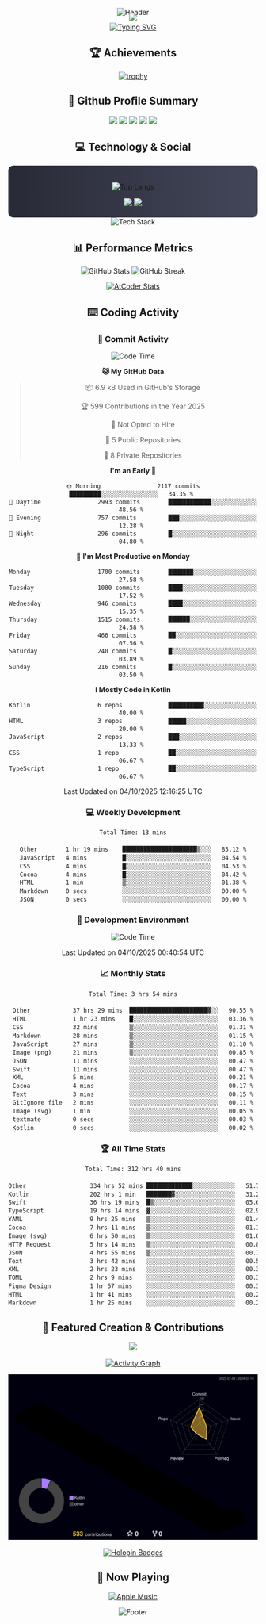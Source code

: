 <div align="center">
  
![Header](https://capsule-render.vercel.app/api?type=waving&color=gradient&customColorList=12&height=300&section=header&text=Welcome%20to%20Batapii's%20Universe&fontSize=50&animation=fadeIn&fontAlignY=40&desc=Android%20Developer%20|%20Kotlin%20LOVE%20)

<div style="margin-top: -20px;">
  <img src="https://readme-typing-svg.herokuapp.com/?lines=Crafting+Android+Experiences;Building+Tomorrow's+Apps+Today;Always+Learning,+Always+Growing&font=Fira%20Code&center=true&width=440&height=45&color=f75c7e&vCenter=true&size=22&pause=1000">
</div>

<a href="https://git.io/typing-svg">
  <img src="https://readme-typing-svg.demolab.com?font=Fira+Code&weight=600&size=28&duration=4000&pause=1000&center=true&vCenter=true&width=800&lines=Hey+there!+I'm+Batapii+%F0%9F%91%8B;Android+Developer+from+Japan+%F0%9F%87%AF%F0%9F%87%B5" alt="Typing SVG" />
</a>

## 🏆 Achievements

[![trophy](https://github-profile-trophy.vercel.app/?username=batapii&theme=onestar&no-frame=true&no-bg=true&column=8&rank=SECRET,SSS,SS,S,AAA,AA,A,B,C,?&margin-w=10&margin-h=10)](https://github.com/ryo-ma/github-profile-trophy)

## 🎯 Github Profile Summary

<div align="center">
  <img src="http://github-profile-summary-cards.vercel.app/api/cards/profile-details?username=batapii&theme=radical" />
  <img src="http://github-profile-summary-cards.vercel.app/api/cards/repos-per-language?username=batapii&theme=radical" />
  <img src="http://github-profile-summary-cards.vercel.app/api/cards/most-commit-language?username=batapii&theme=radical" />
  <img src="http://github-profile-summary-cards.vercel.app/api/cards/stats?username=batapii&theme=radical" />
  <img src="http://github-profile-summary-cards.vercel.app/api/cards/productive-time?username=batapii&theme=radical" />
</div>

## 💻 Technology & Social

<div align="center" style="background: linear-gradient(to right, #282A36, #44475A); padding: 20px; border-radius: 10px;">

[![Top Langs](https://github-readme-stats.vercel.app/api/top-langs/?username=batapii
)](https://github.com/anuraghazra/github-readme-stats)

<div style="margin-top: 15px">
<a href="https://github.com/batapii"><img src="https://img.shields.io/github/followers/batapii?style=for-the-badge&logo=github&label=Follow&color=ff6e96&labelColor=282A36"/></a>
<a href="https://twitter.com/batapii3939"><img src="https://img.shields.io/twitter/follow/batapii?style=for-the-badge&logo=twitter&color=1DA1F2&labelColor=282A36&label= Twitter"/></a>
</div>

</div>

<div align="center">
<img src="https://github-readme-tech-stack.vercel.app/api/cards?title=Tech+Stack&align=center&titleAlign=center&fontSize=20&lineHeight=10&lineCount=4&theme=github_dark&width=800&bg=%230D1117&badge=%23161B22&border=%2321262D&titleColor=%2358A6FF&line1=kotlin%2Ckotlin%2C0095D5%3Bandroid%2Candroid%2C00ff00%3Bjetpackcompose%2Cjetpack%2C4285F4%3B&line2=swift%2Cswift%2CFA7343%3Bfirebase%2Cfirebase%2CFFCA28%3Bgithub%2Cgithub%2C181717%3B&line3=typescript%2Ctypescript%2C3178C6%3Bgraphql%2Cgraphql%2CE10098%3Bsupabase%2Csupabase%2C3FCF8E%3B&line4=gradle%2Cgradle%2C02303A%3Bgitkraken%2Cgitkraken%2C179287%3Bpostman%2Cpostman%2CFF6C37%3B" alt="Tech Stack" />
</div>



## 📊 Performance Metrics

<div align="center">

![GitHub Stats](https://github-readme-stats.vercel.app/api?username=batapii&show_icons=true&theme=radical&hide_border=true&bg_color=0D1117)
![GitHub Streak](https://github-readme-streak-stats.herokuapp.com/?user=batapii&theme=radical&hide_border=true&background=0D1117)

[![AtCoder Stats](https://atcoder-readme-stats.vercel.app/stats/batapii3939?theme=dark&show_history=5&width=495)](https://github.com/iwbc-mzk/atcoder-readme-stats)

</div>

## ⌨️ Coding Activity

### 🌟 Commit Activity
<!--START_SECTION:commit-stats-->
![Code Time](http://img.shields.io/badge/Code%20Time-647%20hrs%2032%20mins-blue)

**🐱 My GitHub Data** 

> 📦 6.9 kB Used in GitHub's Storage 
 > 
> 🏆 599 Contributions in the Year 2025
 > 
> 🚫 Not Opted to Hire
 > 
> 📜 5 Public Repositories 
 > 
> 🔑 8 Private Repositories 
 > 
**I'm an Early 🐤** 

```text
🌞 Morning                2117 commits        █████████░░░░░░░░░░░░░░░░   34.35 % 
🌆 Daytime                2993 commits        ████████████░░░░░░░░░░░░░   48.56 % 
🌃 Evening                757 commits         ███░░░░░░░░░░░░░░░░░░░░░░   12.28 % 
🌙 Night                  296 commits         █░░░░░░░░░░░░░░░░░░░░░░░░   04.80 % 
```
📅 **I'm Most Productive on Monday** 

```text
Monday                   1700 commits        ███████░░░░░░░░░░░░░░░░░░   27.58 % 
Tuesday                  1080 commits        ████░░░░░░░░░░░░░░░░░░░░░   17.52 % 
Wednesday                946 commits         ████░░░░░░░░░░░░░░░░░░░░░   15.35 % 
Thursday                 1515 commits        ██████░░░░░░░░░░░░░░░░░░░   24.58 % 
Friday                   466 commits         ██░░░░░░░░░░░░░░░░░░░░░░░   07.56 % 
Saturday                 240 commits         █░░░░░░░░░░░░░░░░░░░░░░░░   03.89 % 
Sunday                   216 commits         █░░░░░░░░░░░░░░░░░░░░░░░░   03.50 % 
```


**I Mostly Code in Kotlin** 

```text
Kotlin                   6 repos             ██████████░░░░░░░░░░░░░░░   40.00 % 
HTML                     3 repos             █████░░░░░░░░░░░░░░░░░░░░   20.00 % 
JavaScript               2 repos             ███░░░░░░░░░░░░░░░░░░░░░░   13.33 % 
CSS                      1 repo              ██░░░░░░░░░░░░░░░░░░░░░░░   06.67 % 
TypeScript               1 repo              ██░░░░░░░░░░░░░░░░░░░░░░░   06.67 % 
```




 Last Updated on 04/10/2025 12:16:25 UTC
<!--END_SECTION:commit-stats-->

### 💻 Weekly Development
<!--START_SECTION:wakatime-->

```txt
Total Time: 13 mins

Other        1 hr 19 mins    █████████████████████▒░░░   85.12 %
JavaScript   4 mins          █░░░░░░░░░░░░░░░░░░░░░░░░   04.54 %
CSS          4 mins          █░░░░░░░░░░░░░░░░░░░░░░░░   04.53 %
Cocoa        4 mins          █░░░░░░░░░░░░░░░░░░░░░░░░   04.42 %
HTML         1 min           ▒░░░░░░░░░░░░░░░░░░░░░░░░   01.38 %
Markdown     0 secs          ░░░░░░░░░░░░░░░░░░░░░░░░░   00.00 %
JSON         0 secs          ░░░░░░░░░░░░░░░░░░░░░░░░░   00.00 %
```

<!--END_SECTION:wakatime-->

### 🔨 Development Environment
<!--START_SECTION:dev-stats-->
![Code Time](http://img.shields.io/badge/Code%20Time-647%20hrs%2032%20mins-blue)


 Last Updated on 04/10/2025 00:40:54 UTC
<!--END_SECTION:dev-stats-->

### 📈 Monthly Stats
<!--START_SECTION:wakamonth-->

```txt
Total Time: 3 hrs 54 mins

Other            37 hrs 29 mins  ██████████████████████▓░░   90.55 %
HTML             1 hr 23 mins    █░░░░░░░░░░░░░░░░░░░░░░░░   03.36 %
CSS              32 mins         ▒░░░░░░░░░░░░░░░░░░░░░░░░   01.31 %
Markdown         28 mins         ▒░░░░░░░░░░░░░░░░░░░░░░░░   01.15 %
JavaScript       27 mins         ▒░░░░░░░░░░░░░░░░░░░░░░░░   01.10 %
Image (png)      21 mins         ▒░░░░░░░░░░░░░░░░░░░░░░░░   00.85 %
JSON             11 mins         ░░░░░░░░░░░░░░░░░░░░░░░░░   00.47 %
Swift            11 mins         ░░░░░░░░░░░░░░░░░░░░░░░░░   00.47 %
XML              5 mins          ░░░░░░░░░░░░░░░░░░░░░░░░░   00.21 %
Cocoa            4 mins          ░░░░░░░░░░░░░░░░░░░░░░░░░   00.17 %
Text             3 mins          ░░░░░░░░░░░░░░░░░░░░░░░░░   00.15 %
GitIgnore file   2 mins          ░░░░░░░░░░░░░░░░░░░░░░░░░   00.11 %
Image (svg)      1 min           ░░░░░░░░░░░░░░░░░░░░░░░░░   00.05 %
textmate         0 secs          ░░░░░░░░░░░░░░░░░░░░░░░░░   00.03 %
Kotlin           0 secs          ░░░░░░░░░░░░░░░░░░░░░░░░░   00.02 %
```

<!--END_SECTION:wakamonth-->

### 🏆 All Time Stats
<!--START_SECTION:wakaalltime-->

```txt
Total Time: 312 hrs 40 mins

Other                  334 hrs 52 mins █████████████░░░░░░░░░░░░   51.71 %
Kotlin                 202 hrs 1 min   ███████▓░░░░░░░░░░░░░░░░░   31.20 %
Swift                  36 hrs 19 mins  █▒░░░░░░░░░░░░░░░░░░░░░░░   05.61 %
TypeScript             19 hrs 14 mins  ▓░░░░░░░░░░░░░░░░░░░░░░░░   02.97 %
YAML                   9 hrs 25 mins   ▒░░░░░░░░░░░░░░░░░░░░░░░░   01.45 %
Cocoa                  7 hrs 11 mins   ▒░░░░░░░░░░░░░░░░░░░░░░░░   01.11 %
Image (svg)            6 hrs 50 mins   ▒░░░░░░░░░░░░░░░░░░░░░░░░   01.06 %
HTTP Request           5 hrs 14 mins   ▒░░░░░░░░░░░░░░░░░░░░░░░░   00.81 %
JSON                   4 hrs 55 mins   ▒░░░░░░░░░░░░░░░░░░░░░░░░   00.76 %
Text                   3 hrs 42 mins   ░░░░░░░░░░░░░░░░░░░░░░░░░   00.57 %
XML                    2 hrs 23 mins   ░░░░░░░░░░░░░░░░░░░░░░░░░   00.37 %
TOML                   2 hrs 9 mins    ░░░░░░░░░░░░░░░░░░░░░░░░░   00.33 %
Figma Design           1 hr 57 mins    ░░░░░░░░░░░░░░░░░░░░░░░░░   00.30 %
HTML                   1 hr 41 mins    ░░░░░░░░░░░░░░░░░░░░░░░░░   00.26 %
Markdown               1 hr 25 mins    ░░░░░░░░░░░░░░░░░░░░░░░░░   00.22 %
```

<!--END_SECTION:wakaalltime-->


## 🌟 Featured Creation & Contributions

<div align="center">
  <a href="https://github.com/batapii/ToDoSNS">
    <img src="https://github-readme-stats.vercel.app/api/pin/?username=batapii&repo=ToDoSNS&theme=radical&hide_border=true&bg_color=0D1117" />
  </a>

[![Activity Graph](https://github-readme-activity-graph.vercel.app/graph?username=batapii&custom_title=Contribution%20Graph&hide_border=true&theme=radical&bg_color=0D1117)](https://github.com/ashutosh00710/github-readme-activity-graph)

![3D Contrib](./profile-3d-contrib/profile-night-rainbow.svg)

[![Holopin Badges](https://holopin.me/batapii)](https://holopin.io/@batapii)

</div>

## 🎵 Now Playing

<div align="center">
  
[![Apple Music](https://music-profile.rayriffy.com/theme/dark.svg?uid=001005.6598667d2ffd4a10a4f429edd0ba24c4.1156)](https://github.com/rayriffy/apple-music-github-profile)

</div>

![Footer](https://capsule-render.vercel.app/api?type=waving&color=gradient&customColorList=12&height=100&section=footer)

</div>
